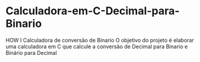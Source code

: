 # Calculadora-em-C-Decimal-para-Binario
HOW I
Calculadora de conversão de Binario
O objetivo do projeto é elaborar uma calculadora em C que calcule a conversão de Decimal para Binario e Binário para Decimal
